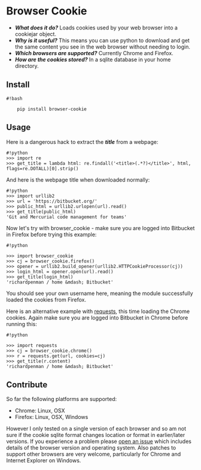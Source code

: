 # Browser Cookie #

* ***What does it do?*** Loads cookies used by your web browser into a cookiejar object. 
* ***Why is it useful?*** This means you can use python to download and get the same content you see in the web browser without needing to login.
* ***Which browsers are supported?*** Currently Chrome and Firefox.
* ***How are the cookies stored?*** In a sqlite database in your home directory.

## Install ##
```
#!bash

    pip install browser-cookie

```


## Usage ##

Here is a dangerous hack to extract the ***title*** from a webpage:
```
#!python
>>> import re
>>> get_title = lambda html: re.findall('<title>(.*?)</title>', html, flags=re.DOTALL)[0].strip()
```

And here is the webpage title when downloaded normally:
```
#!python
>>> import urllib2
>>> url = 'https://bitbucket.org/'
>>> public_html = urllib2.urlopen(url).read()
>>> get_title(public_html)
'Git and Mercurial code management for teams'
```

Now let's try with browser_cookie - make sure you are logged into Bitbucket in Firefox before trying this example:
```
#!python

>>> import browser_cookie
>>> cj = browser_cookie.firefox()
>>> opener = urllib2.build_opener(urllib2.HTTPCookieProcessor(cj))
>>> login_html = opener.open(url).read()
>>> get_title(login_html)
'richardpenman / home &mdash; Bitbucket'
```

You should see your own username here, meaning the module successfully loaded the cookies from Firefox.

Here is an alternative example with [requests](http://docs.python-requests.org/en/latest/), this time loading the Chrome cookies. Again make sure you are logged into Bitbucket in Chrome before running this:
```
#!python

>>> import requests
>>> cj = browser_cookie.chrome()
>>> r = requests.get(url, cookies=cj)
>>> get_title(r.content)
'richardpenman / home &mdash; Bitbucket'
```


## Contribute ##
So far the following platforms are supported:

* Chrome: Linux, OSX
* Firefox: Linux, OSX, Windows
 

However I only tested on a single version of each browser and so am not sure if the cookie sqlite format changes location or format in earlier/later versions. If you experience a problem please [open an issue](https://bitbucket.org/richardpenman/browser_cookie/issues/new) which includes details of the browser version and operating system. Also patches to support other browsers are very welcome, particularly for Chrome and Internet Explorer on Windows.